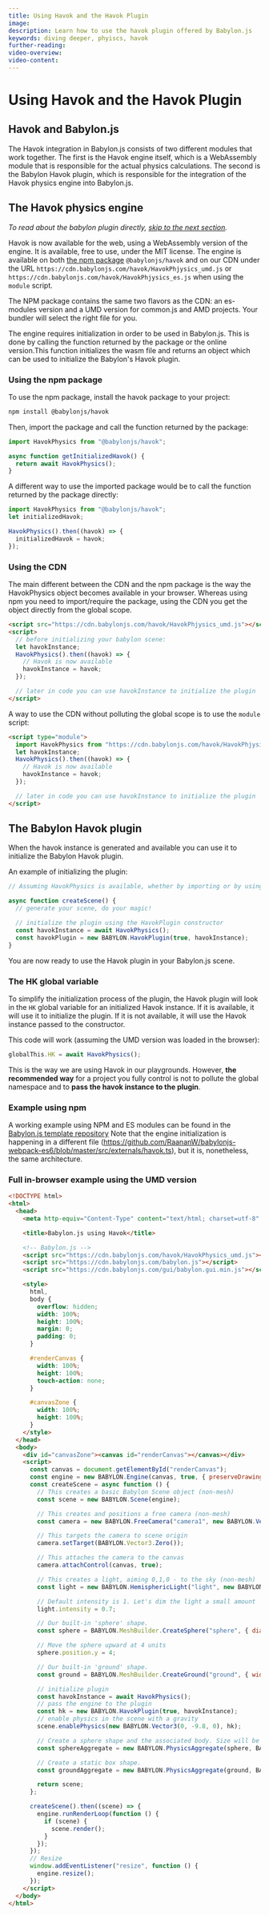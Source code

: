 ```yaml
---
title: Using Havok and the Havok Plugin
image:
description: Learn how to use the havok plugin offered by Babylon.js
keywords: diving deeper, phyiscs, havok
further-reading:
video-overview:
video-content:
---
```


# Using Havok and the Havok Plugin

## Havok and Babylon.js

The Havok integration in Babylon.js consists of two different modules that work together.
The first is the Havok engine itself, which is a WebAssembly module that is responsible for the actual physics calculations.
The second is the Babylon Havok plugin, which is responsible for the integration of the Havok physics engine into Babylon.js.

## The Havok physics engine

_To read about the babylon plugin directly, [skip to the next section](#the-babylon-havok-plugin)._

Havok is now available for the web, using a WebAssembly version of the engine. It is available, free to use, under the MIT license.
The engine is available on both [the npm package](https://www.npmjs.com/package/@babylonjs/havok) `@babylonjs/havok` and on our CDN under the URL `https://cdn.babylonjs.com/havok/HavokPhjysics_umd.js` or `https://cdn.babylonjs.com/havok/HavokPhjysics_es.js` when using the `module` script.

The NPM package contains the same two flavors as the CDN: an es-modules version and a UMD version for common.js and AMD projects. Your bundler will select the right file for you.

The engine requires initialization in order to be used in Babylon.js. This is done by calling the function returned by the package or the online version.This function initializes the wasm file and returns an object which can be used to initialize the Babylon's Havok plugin.

### Using the npm package

To use the npm package, install the havok package to your project:

```bash
npm install @babylonjs/havok
```

Then, import the package and call the function returned by the package:

```javascript
import HavokPhysics from "@babylonjs/havok";

async function getInitializedHavok() {
  return await HavokPhysics();
}
```

A different way to use the imported package would be to call the function returned by the package directly:

```javascript
import HavokPhysics from "@babylonjs/havok";
let initializedHavok;

HavokPhysics().then((havok) => {
  initializedHavok = havok;
});
```

### Using the CDN

The main different between the CDN and the npm package is the way the HavokPhysics object becomes available in your browser.
Whereas using npm you need to import/require the package, using the CDN you get the object directly from the global scope.

```html
<script src="https://cdn.babylonjs.com/havok/HavokPhjysics_umd.js"></script>
<script>
  // before initializing your babylon scene:
  let havokInstance;
  HavokPhysics().then((havok) => {
    // Havok is now available
    havokInstance = havok;
  });

  // later in code you can use havokInstance to initialize the plugin
</script>
```

A way to use the CDN without polluting the global scope is to use the `module` script:

```html
<script type="module">
  import HavokPhysics from "https://cdn.babylonjs.com/havok/HavokPhjysics_es.js";
  let havokInstance;
  HavokPhysics().then((havok) => {
    // Havok is now available
    havokInstance = havok;
  });

  // later in code you can use havokInstance to initialize the plugin
</script>
```

## The Babylon Havok plugin

When the havok instance is generated and available you can use it to initialize the Babylon Havok plugin.

An example of initializing the plugin:

```javascript
// Assuming HavokPhysics is available, whether by importing or by using the CDN

async function createScene() {
  // generate your scene, do your magic!

  // initialize the plugin using the HavokPlugin constructor
  const havokInstance = await HavokPhysics();
  const havokPlugin = new BABYLON.HavokPlugin(true, havokInstance);
}
```

You are now ready to use the Havok plugin in your Babylon.js scene.

### The HK global variable

To simplify the initialization process of the plugin, the Havok plugin will look in the `HK` global variable for an initialized Havok instance. If it is available, it will use it to initialize the plugin. If it is not available, it will use the Havok instance passed to the constructor.

This code will work (assuming the UMD version was loaded in the browser):

```javascript
globalThis.HK = await HavokPhysics();
```

This is the way we are using Havok in our playgrounds.
However, **the recommended way** for a project you fully control is not to pollute the global namespace and to **pass the havok instance to the plugin**.

### Example using npm

A working example using NPM and ES modules can be found in the [Babylon.js template repository](https://github.com/RaananW/babylonjs-webpack-es6/blob/master/src/scenes/physicsWithHavok.ts)
Note that the engine initialization is happening in a different file (https://github.com/RaananW/babylonjs-webpack-es6/blob/master/src/externals/havok.ts), but it is, nonetheless, the same architecture.

### Full in-browser example using the UMD version

```html
<!DOCTYPE html>
<html>
  <head>
    <meta http-equiv="Content-Type" content="text/html; charset=utf-8" />

    <title>Babylon.js using Havok</title>

    <!-- Babylon.js -->
    <script src="https://cdn.babylonjs.com/havok/HavokPhysics_umd.js"></script>
    <script src="https://cdn.babylonjs.com/babylon.js"></script>
    <script src="https://cdn.babylonjs.com/gui/babylon.gui.min.js"></script>

    <style>
      html,
      body {
        overflow: hidden;
        width: 100%;
        height: 100%;
        margin: 0;
        padding: 0;
      }

      #renderCanvas {
        width: 100%;
        height: 100%;
        touch-action: none;
      }

      #canvasZone {
        width: 100%;
        height: 100%;
      }
    </style>
  </head>
  <body>
    <div id="canvasZone"><canvas id="renderCanvas"></canvas></div>
    <script>
      const canvas = document.getElementById("renderCanvas");
      const engine = new BABYLON.Engine(canvas, true, { preserveDrawingBuffer: true, stencil: true, disableWebGL2Support: false });
      const createScene = async function () {
        // This creates a basic Babylon Scene object (non-mesh)
        const scene = new BABYLON.Scene(engine);

        // This creates and positions a free camera (non-mesh)
        const camera = new BABYLON.FreeCamera("camera1", new BABYLON.Vector3(0, 5, -10), scene);

        // This targets the camera to scene origin
        camera.setTarget(BABYLON.Vector3.Zero());

        // This attaches the camera to the canvas
        camera.attachControl(canvas, true);

        // This creates a light, aiming 0,1,0 - to the sky (non-mesh)
        const light = new BABYLON.HemisphericLight("light", new BABYLON.Vector3(0, 1, 0), scene);

        // Default intensity is 1. Let's dim the light a small amount
        light.intensity = 0.7;

        // Our built-in 'sphere' shape.
        const sphere = BABYLON.MeshBuilder.CreateSphere("sphere", { diameter: 2, segments: 32 }, scene);

        // Move the sphere upward at 4 units
        sphere.position.y = 4;

        // Our built-in 'ground' shape.
        const ground = BABYLON.MeshBuilder.CreateGround("ground", { width: 10, height: 10 }, scene);

        // initialize plugin
        const havokInstance = await HavokPhysics();
        // pass the engine to the plugin
        const hk = new BABYLON.HavokPlugin(true, havokInstance);
        // enable physics in the scene with a gravity
        scene.enablePhysics(new BABYLON.Vector3(0, -9.8, 0), hk);

        // Create a sphere shape and the associated body. Size will be determined automatically.
        const sphereAggregate = new BABYLON.PhysicsAggregate(sphere, BABYLON.PhysicsShapeType.SPHERE, { mass: 1, restitution: 0.75 }, scene);

        // Create a static box shape.
        const groundAggregate = new BABYLON.PhysicsAggregate(ground, BABYLON.PhysicsShapeType.BOX, { mass: 0 }, scene);

        return scene;
      };

      createScene().then((scene) => {
        engine.runRenderLoop(function () {
          if (scene) {
            scene.render();
          }
        });
      });
      // Resize
      window.addEventListener("resize", function () {
        engine.resize();
      });
    </script>
  </body>
</html>
```
